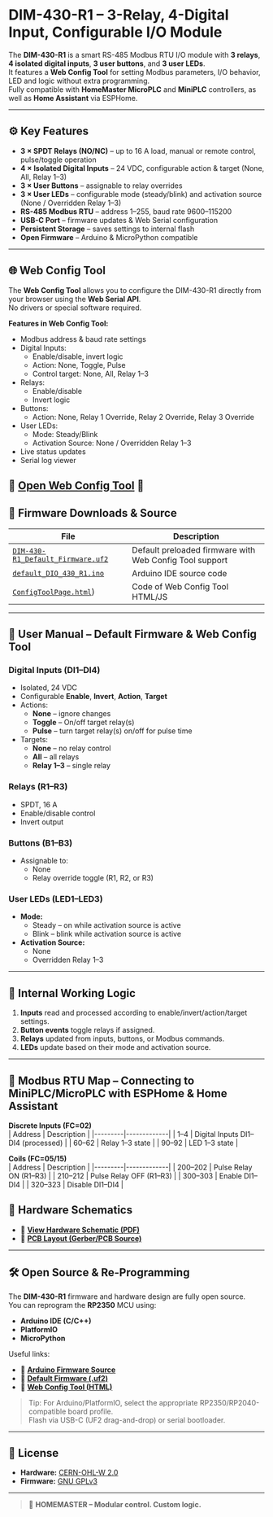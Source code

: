 # DIM-430-R1 – 3-Relay, 4-Digital Input, Configurable I/O Module

The **DIM-430-R1** is a smart RS-485 Modbus RTU I/O module with **3 relays**, **4 isolated digital inputs**, **3 user buttons**, and **3 user LEDs**.  
It features a **Web Config Tool** for setting Modbus parameters, I/O behavior, LED and logic without extra programming.  
Fully compatible with **HomeMaster MicroPLC** and **MiniPLC** controllers, as well as **Home Assistant** via ESPHome.

---

## ⚙️ Key Features

- **3 × SPDT Relays (NO/NC)** – up to 16 A load, manual or remote control, pulse/toggle operation
- **4 × Isolated Digital Inputs** – 24 VDC, configurable action & target (None, All, Relay 1–3)
- **3 × User Buttons** – assignable to relay overrides
- **3 × User LEDs** – configurable mode (steady/blink) and activation source (None / Overridden Relay 1–3)
- **RS-485 Modbus RTU** – address 1–255, baud rate 9600–115200
- **USB-C Port** – firmware updates & Web Serial configuration
- **Persistent Storage** – saves settings to internal flash
- **Open Firmware** – Arduino & MicroPython compatible

---

## 🌐 Web Config Tool

The **Web Config Tool** allows you to configure the DIM-430-R1 directly from your browser using the **Web Serial API**.  
No drivers or special software required.

**Features in Web Config Tool:**
- Modbus address & baud rate settings
- Digital Inputs:
  - Enable/disable, invert logic
  - Action: None, Toggle, Pulse
  - Control target: None, All, Relay 1–3
- Relays:
  - Enable/disable
  - Invert logic
- Buttons:
  - Action: None, Relay 1 Override, Relay 2 Override, Relay 3 Override
- User LEDs:
  - Mode: Steady/Blink
  - Activation Source: None / Overridden Relay 1–3
- Live status updates
- Serial log viewer

📎 **[Open Web Config Tool](https://www.home-master.eu/configtool-dio-430-r1)**
📎
---

## 💾 Firmware Downloads & Source

| File | Description |
|------|-------------|
| [`DIM-430-R1_Default_Firmware.uf2`](https://github.com/isystemsautomation/HOMEMASTER/tree/main/DIO-430-R1/Firmware/default_DIO_430_R1/build/rp2040.rp2040.generic_rp2350) | Default preloaded firmware with Web Config Tool support |
| [`default_DIO_430_R1.ino`](https://github.com/isystemsautomation/HOMEMASTER/blob/main/DIO-430-R1/Firmware/default_DIO_430_R1/default_DIO_430_R1.ino) | Arduino IDE source code |
| [`ConfigToolPage.html`](https://github.com/isystemsautomation/HOMEMASTER/blob/main/DIO-430-R1/Firmware/ConfigToolPage.html)) | Code of Web Config Tool HTML/JS |

---

## 📖 User Manual – Default Firmware & Web Config Tool

### Digital Inputs (DI1–DI4)
- Isolated, 24 VDC
- Configurable **Enable**, **Invert**, **Action**, **Target**
- Actions:
  - **None** – ignore changes
  - **Toggle** – On/off target relay(s)
  - **Pulse** – turn target relay(s) on/off for pulse time
- Targets:
  - **None** – no relay control
  - **All** – all relays
  - **Relay 1–3** – single relay

### Relays (R1–R3)
- SPDT, 16 A
- Enable/disable control
- Invert output

### Buttons (B1–B3)
- Assignable to:
  - None
  - Relay override toggle (R1, R2, or R3)

### User LEDs (LED1–LED3)
- **Mode:**
  - Steady – on while activation source is active
  - Blink – blink while activation source is active
- **Activation Source:**
  - None
  - Overridden Relay 1–3

---

## 🔄 Internal Working Logic

1. **Inputs** read and processed according to enable/invert/action/target settings.
2. **Button events** toggle relays if assigned.
3. **Relays** updated from inputs, buttons, or Modbus commands.
4. **LEDs** update based on their mode and activation source.


---

## 📡 Modbus RTU Map – Connecting to MiniPLC/MicroPLC with ESPHome & Home Assistant

**Discrete Inputs (FC=02)**  
| Address | Description |
|---------|-------------|
| 1–4     | Digital Inputs DI1–DI4 (processed) |
| 60–62   | Relay 1–3 state |
| 90–92   | LED 1–3 state |

**Coils (FC=05/15)**  
| Address | Description |
|---------|-------------|
| 200–202 | Pulse Relay ON (R1–R3) |
| 210–212 | Pulse Relay OFF (R1–R3) |
| 300–303 | Enable DI1–DI4 |
| 320–323 | Disable DI1–DI4 |

## 📐 Hardware Schematics

- 📎 **[View Hardware Schematic (PDF)](./hardware/DIM-430-R1_Schematic.pdf)**
- 📎 **[PCB Layout (Gerber/PCB Source)](./hardware/)**

---

## 🛠 Open Source & Re-Programming

The **DIM-430-R1** firmware and hardware design are fully open source.  
You can reprogram the **RP2350** MCU using:

- **Arduino IDE (C/C++)**
- **PlatformIO**
- **MicroPython**

Useful links:

- 📎 **[Arduino Firmware Source](./firmware/DIM-430-R1_Arduino_Source.zip)**
- 📎 **[Default Firmware (.uf2)](./firmware/DIM-430-R1_Default_Firmware.uf2)**
- 📎 **[Web Config Tool (HTML)](./tools/web-config-DIM-430-R1.html)**

> Tip: For Arduino/PlatformIO, select the appropriate RP2350/RP2040-compatible board profile.  
> Flash via USB-C (UF2 drag-and-drop) or serial bootloader.

---

## 📄 License

- **Hardware:** [CERN-OHL-W 2.0](https://ohwr.org/cern_ohl_w_v2.txt)
- **Firmware:** [GNU GPLv3](https://www.gnu.org/licenses/gpl-3.0.en.html)

---

> 🔧 **HOMEMASTER – Modular control. Custom logic.**
